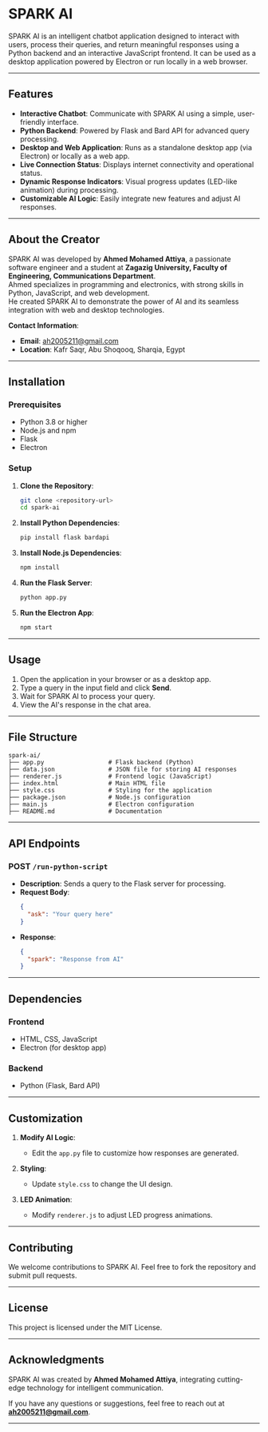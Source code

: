 # SPARK AI

SPARK AI is an intelligent chatbot application designed to interact with users, process their queries, and return meaningful responses using a Python backend and an interactive JavaScript frontend. It can be used as a desktop application powered by Electron or run locally in a web browser.

---

## Features

- **Interactive Chatbot**: Communicate with SPARK AI using a simple, user-friendly interface.
- **Python Backend**: Powered by Flask and Bard API for advanced query processing.
- **Desktop and Web Application**: Runs as a standalone desktop app (via Electron) or locally as a web app.
- **Live Connection Status**: Displays internet connectivity and operational status.
- **Dynamic Response Indicators**: Visual progress updates (LED-like animation) during processing.
- **Customizable AI Logic**: Easily integrate new features and adjust AI responses.

---

## About the Creator

SPARK AI was developed by **Ahmed Mohamed Attiya**, a passionate software engineer and a student at **Zagazig University, Faculty of Engineering, Communications Department**.  
Ahmed specializes in programming and electronics, with strong skills in Python, JavaScript, and web development.  
He created SPARK AI to demonstrate the power of AI and its seamless integration with web and desktop technologies.  

**Contact Information**:
- **Email**: [ah2005211@gmail.com](mailto:ah2005211@gmail.com)
- **Location**: Kafr Saqr, Abu Shoqooq, Sharqia, Egypt

---

## Installation

### Prerequisites
- Python 3.8 or higher
- Node.js and npm
- Flask
- Electron

### Setup

1. **Clone the Repository**:
   ```bash
   git clone <repository-url>
   cd spark-ai
   ```

2. **Install Python Dependencies**:
   ```bash
   pip install flask bardapi
   ```

3. **Install Node.js Dependencies**:
   ```bash
   npm install
   ```

4. **Run the Flask Server**:
   ```bash
   python app.py
   ```

5. **Run the Electron App**:
   ```bash
   npm start
   ```

---

## Usage

1. Open the application in your browser or as a desktop app.
2. Type a query in the input field and click **Send**.
3. Wait for SPARK AI to process your query.
4. View the AI's response in the chat area.

---

## File Structure

```
spark-ai/
├── app.py                  # Flask backend (Python)
├── data.json               # JSON file for storing AI responses
├── renderer.js             # Frontend logic (JavaScript)
├── index.html              # Main HTML file
├── style.css               # Styling for the application
├── package.json            # Node.js configuration
├── main.js                 # Electron configuration
├── README.md               # Documentation
```

---

## API Endpoints

### POST `/run-python-script`
- **Description**: Sends a query to the Flask server for processing.
- **Request Body**:
  ```json
  {
    "ask": "Your query here"
  }
  ```
- **Response**:
  ```json
  {
    "spark": "Response from AI"
  }
  ```

---

## Dependencies

### Frontend
- HTML, CSS, JavaScript
- Electron (for desktop app)

### Backend
- Python (Flask, Bard API)

---

## Customization

1. **Modify AI Logic**:
   - Edit the `app.py` file to customize how responses are generated.

2. **Styling**:
   - Update `style.css` to change the UI design.

3. **LED Animation**:
   - Modify `renderer.js` to adjust LED progress animations.

---

## Contributing

We welcome contributions to SPARK AI. Feel free to fork the repository and submit pull requests.

---

## License

This project is licensed under the MIT License.

---

## Acknowledgments

SPARK AI was created by **Ahmed Mohamed Attiya**, integrating cutting-edge technology for intelligent communication.  

If you have any questions or suggestions, feel free to reach out at **ah2005211@gmail.com**.  

---